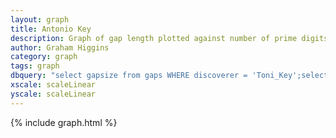 ```yaml
---
layout: graph
title: Antonio Key
description: Graph of gap length plotted against number of prime digits
author: Graham Higgins
category: graph
tags: graph
dbquery: "select gapsize from gaps WHERE discoverer = 'Toni_Key';select primedigits from gaps WHERE discoverer = 'Toni_Key';select merit from gaps WHERE discoverer = 'Toni_Key';"
xscale: scaleLinear
yscale: scaleLinear
---
```


{% include graph.html %}

